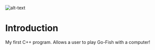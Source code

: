 ![alt-text](https://www.thegamegal.com/2020/04/24/addition-go-fish/)

# Introduction
My first C++ program. Allows a user to play Go-Fish with a computer!
